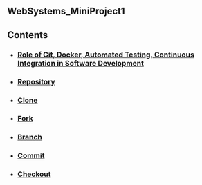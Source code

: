 ## WebSystems_MiniProject1

## Contents
- ### [Role of Git, Docker, Automated Testing, Continuous Integration in Software Development](/SD_Practices.md)
- ### [Repository](/Repository.md)
- ### [Clone](/Clone.md)
- ### [Fork](/Fork.md)
- ### [Branch](/Branch.md)
- ### [Commit](/Commit.md)
- ### [Checkout](/Checkout.md)